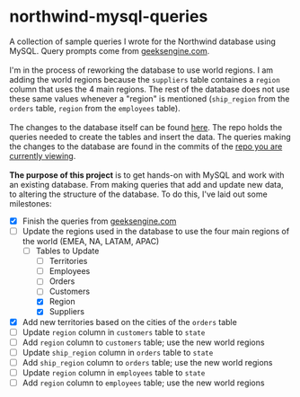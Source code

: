 # northwind-mysql-queries
A collection of sample queries I wrote for the Northwind database using MySQL. Query prompts come from [geeksengine.com](https://www.geeksengine.com/database/problem-solving/northwind-queries-part-1.php).
<br><br>
I'm in the process of reworking the database to use world regions. I am adding the world regions because the `suppliers` table containes a `region` column that uses the 4 main regions. The rest of the database does not use these same values whenever a "region" is mentioned (`ship_region` from the `orders` table, `region` from the `employees` table). 
<br><br>
The changes to the database itself can be found [here](https://github.com/andrew-lundy/northwind_mysql). The repo holds the queries needed to create the tables and insert the data. The queries making the changes to the database are found in the commits of the [repo you are currently viewing](https://github.com/andrew-lundy/northwind-mysql-queries/commits/dev).
<br><br>
**The purpose of this project** is to get hands-on with MySQL and work with an existing database. From making queries that add and update new data, to altering the structure of the database. To do this, I've laid out some milestones:
- [x] Finish the queries from [geeksengine.com](https://www.geeksengine.com/database/problem-solving/northwind-queries-part-1.php)
- [ ] Update the regions used in the database to use the four main regions of the world (EMEA, NA, LATAM, APAC)<br>
    - [ ] Tables to Update<br>
        - [ ] Territories<br>
        - [ ] Employees<br>
        - [ ] Orders<br>
        - [ ] Customers<br>
        - [x] Region<br>
        - [x] Suppliers<br>
- [x] Add new territories based on the cities of the `orders` table
- [ ] Update `region` column in `customers` table to `state`
- [ ] Add `region` column to `customers` table; use the new world regions
- [ ] Update `ship_region` column in `orders` table to `state`
- [ ] Add `ship_region` column to `orders` table; use the new world regions
- [ ] Update `region` column in `employees` table to `state`
- [ ] Add `region` column to `employees` table; use the new world regions
<br>
